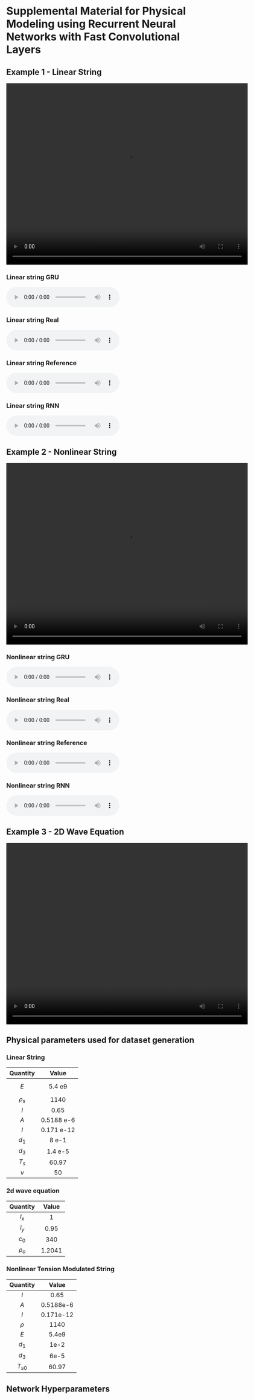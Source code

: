 <script type="text/x-mathjax-config"> MathJax.Hub.Config({ TeX: { equationNumbers: { autoNumber: "all" } } }); </script>
<script type="text/x-mathjax-config">
	MathJax.Hub.Config({
		tex2jax: {
			inlineMath: [ ['$','$'], ["\\(","\\)"] ],
      processEscapes: true
  }
});
</script>
<script src="https://cdn.mathjax.org/mathjax/latest/MathJax.js?config=TeX-AMS-MML_HTMLorMML" type="text/javascript"></script>

<!-- ... -->

<link href="https://maxcdn.bootstrapcdn.com/font-awesome/4.7.0/css/font-awesome.min.css" rel="stylesheet" integrity="sha384-wvfXpqpZZVQGK6TAh5PVlGOfQNHSoD2xbE+QkPxCAFlNEevoEH3Sl0sibVcOQVnN" crossorigin="anonymous" />
<link rel="stylesheet" href="{{ site.baseurl}}/css/trackswitch.min.css" />




    
# Supplemental Material for Physical Modeling using Recurrent Neural Networks with Fast Convolutional Layers


## Example 1 - Linear String

<video width="640" height="480" controls>
  <source src="{{ site.baseurl}}/examples/videos/1d_string_anim.mp4" type="video/mp4">
	Your browser does not support the video tag.
</video> 
 
### Linear string GRU
<audio controls>
  <source src="{{ site.baseurl}}/examples/sounds/string_gru.wav" type="audio/ogg">
  <source src="{{ site.baseurl}}/examples/sounds/string_gru.wav" type="audio/mpeg">
  Your browser does not support the audio tag. 
</audio>

### Linear string Real
<audio controls>
  <source src="{{ site.baseurl}}/examples/sounds/string_real.wav" type="audio/ogg">
  <source src="{{ site.baseurl}}/examples/sounds/string_real.wav" type="audio/mpeg">
  Your browser does not support the audio tag. 
</audio>

### Linear string Reference
<audio controls>
  <source src="{{ site.baseurl}}/examples/sounds/string_ref.wav" type="audio/ogg">
  <source src="{{ site.baseurl}}/examples/sounds/string_ref.wav" type="audio/mpeg">
  Your browser does not support the audio tag. 
</audio>

### Linear string RNN
<audio controls>
  <source src="{{ site.baseurl}}/examples/sounds/string_rnn.wav" type="audio/ogg">
  <source src="{{ site.baseurl}}/examples/sounds/string_rnn.wav" type="audio/mpeg">
  Your browser does not support the audio tag. 
</audio>




## Example 2 - Nonlinear String

<video width="640" height="480" controls>
  <source src="{{ site.baseurl}}/examples/videos/1d_nonlinear_string_anim.mp4" type="video/mp4">
	Your browser does not support the video tag.
</video> 


### Nonlinear string GRU
<audio controls>
  <source src="{{ site.baseurl}}/examples/sounds/nonlinear_string_gru.wav" type="audio/ogg">
  <source src="{{ site.baseurl}}/examples/sounds/nonlinear_string_gru.wav" type="audio/mpeg">
  Your browser does not support the audio tag. 
</audio>

### Nonlinear string Real
<audio controls>
  <source src="{{ site.baseurl}}/examples/sounds/nonlinear_string_real.wav" type="audio/ogg">
  <source src="{{ site.baseurl}}/examples/sounds/nonlinear_string_real.wav" type="audio/mpeg">
  Your browser does not support the audio tag. 
</audio>

### Nonlinear string Reference
<audio controls>
  <source src="{{ site.baseurl}}/examples/sounds/nonlinear_string_ref.wav" type="audio/ogg">
  <source src="{{ site.baseurl}}/examples/sounds/nonlinear_string_ref.wav" type="audio/mpeg">
  Your browser does not support the audio tag. 
</audio>

### Nonlinear string RNN
<audio controls>
  <source src="{{ site.baseurl}}/examples/sounds/nonlinear_string_rnn.wav" type="audio/ogg">
  <source src="{{ site.baseurl}}/examples/sounds/nonlinear_string_rnn.wav" type="audio/mpeg">
  Your browser does not support the audio tag. 
</audio>


## Example 3 - 2D Wave Equation

<video width="640" height="480" controls>
  <source src="{{ site.baseurl}}/examples/videos/2d_wave_anim.mp4" type="video/mp4">
	Your browser does not support the video tag.
</video> 


## Physical parameters used for dataset generation

### Linear String

| Quantity | Value |
|:--------:|:-----:|
|$$E$$ | 5.4 e9|              
|$\rho_s$ | 1140|             
|$l$ | 0.65|              
|$A$ | 0.5188 e-6|  
|$I$ | 0.171 e-12|
|$d_1$ |8 e-1|
|$d_3$ |1.4 e-5|
|$T_s$ |60.97|
|$\nu$ |50|   

### 2d wave equation

| Quantity | Value |
|:--------:|:-----:|
|$l_x$ | 1 |
|$l_y$ | 0.95 |
|$c_0$ | 340 |
|$\rho_o$ | 1.2041|

### Nonlinear Tension Modulated String

| Quantity | Value |
|:--------:|:-----:|
|$l$ | 0.65       |
|$A$   | 0.5188e-6  |
|$I$   | 0.171e-12  |
|$\rho$ | 1140       |
|$E$   | 5.4e9      |
|$d_1$  | 1e-2       |
|$d_3$  | 6e-5       |
|$T_{s0}$ | 60.97      |

## Network Hyperparameters
